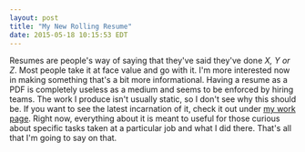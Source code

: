 ```yaml
---
layout: post
title: "My New Rolling Resume"
date: 2015-05-18 10:15:53 EDT
---
```


Resumes are people's way of saying that they've said they've done _X, Y or Z_.
Most people take it at face value and go with it. I'm more interested now in
making something that's a bit more informational. Having a resume as a PDF is
completely useless as a medium and seems to be enforced by hiring teams. The
work I produce isn't usually static, so I don't see why this should be. If you
want to see the latest incarnation of it, check it out under [my work page][1].
Right now, everything about it is meant to useful for those curious about
specific tasks taken at a particular job and what I did there. That's all that
I'm going to say on that.

[1]: /work/resume/

